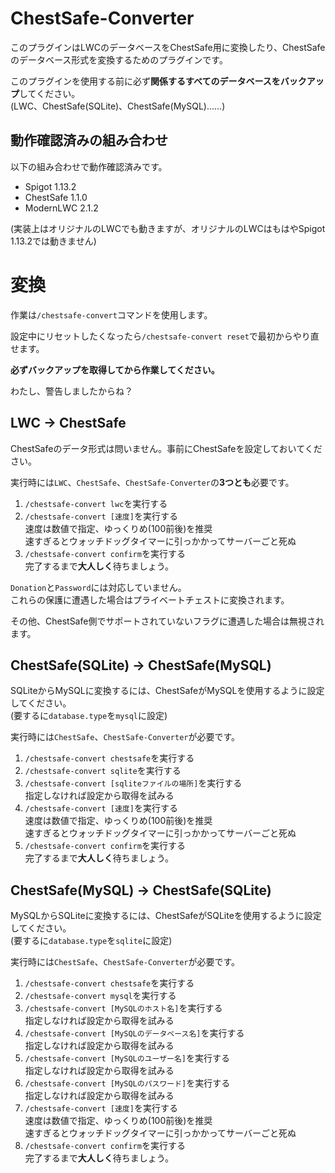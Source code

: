 # ChestSafe-Converter
このプラグインはLWCのデータベースをChestSafe用に変換したり、ChestSafeのデータベース形式を変換するためのプラグインです。

このプラグインを使用する前に必ず**関係するすべてのデータベースをバックアップ**してください。  
(LWC、ChestSafe(SQLite)、ChestSafe(MySQL)……)

## 動作確認済みの組み合わせ
以下の組み合わせで動作確認済みです。

- Spigot 1.13.2
- ChestSafe 1.1.0
- ModernLWC 2.1.2

(実装上はオリジナルのLWCでも動きますが、オリジナルのLWCはもはやSpigot 1.13.2では動きません)

# 変換
作業は`/chestsafe-convert`コマンドを使用します。

設定中にリセットしたくなったら`/chestsafe-convert reset`で最初からやり直せます。

**必ずバックアップを取得してから作業してください。**

わたし、警告しましたからね？

## LWC -> ChestSafe
ChestSafeのデータ形式は問いません。事前にChestSafeを設定しておいてください。

実行時には`LWC`、`ChestSafe`、`ChestSafe-Converter`の**3つとも**必要です。

1. `/chestsafe-convert lwc`を実行する
1. `/chestsafe-convert [速度]`を実行する  
   速度は数値で指定、ゆっくりめ(100前後)を推奨  
   速すぎるとウォッチドッグタイマーに引っかかってサーバーごと死ぬ
1. `/chestsafe-convert confirm`を実行する  
   完了するまで**大人しく**待ちましょう。

`Donation`と`Password`には対応していません。  
これらの保護に遭遇した場合はプライベートチェストに変換されます。

その他、ChestSafe側でサポートされていないフラグに遭遇した場合は無視されます。

## ChestSafe(SQLite) -> ChestSafe(MySQL)
SQLiteからMySQLに変換するには、ChestSafeがMySQLを使用するように設定してください。  
(要するに`database.type`を`mysql`に設定)

実行時には`ChestSafe`、`ChestSafe-Converter`が必要です。

1. `/chestsafe-convert chestsafe`を実行する
1. `/chestsafe-convert sqlite`を実行する
1. `/chestsafe-convert [sqliteファイルの場所]`を実行する  
   指定しなければ設定から取得を試みる
1. `/chestsafe-convert [速度]`を実行する  
   速度は数値で指定、ゆっくりめ(100前後)を推奨  
   速すぎるとウォッチドッグタイマーに引っかかってサーバーごと死ぬ
1. `/chestsafe-convert confirm`を実行する  
   完了するまで**大人しく**待ちましょう。

## ChestSafe(MySQL) -> ChestSafe(SQLite)
MySQLからSQLiteに変換するには、ChestSafeがSQLiteを使用するように設定してください。  
(要するに`database.type`を`sqlite`に設定)

実行時には`ChestSafe`、`ChestSafe-Converter`が必要です。

1. `/chestsafe-convert chestsafe`を実行する
1. `/chestsafe-convert mysql`を実行する
1. `/chestsafe-convert [MySQLのホスト名]`を実行する  
   指定しなければ設定から取得を試みる
1. `/chestsafe-convert [MySQLのデータベース名]`を実行する  
   指定しなければ設定から取得を試みる
1. `/chestsafe-convert [MySQLのユーザー名]`を実行する  
   指定しなければ設定から取得を試みる
1. `/chestsafe-convert [MySQLのパスワード]`を実行する  
   指定しなければ設定から取得を試みる
1. `/chestsafe-convert [速度]`を実行する  
   速度は数値で指定、ゆっくりめ(100前後)を推奨  
   速すぎるとウォッチドッグタイマーに引っかかってサーバーごと死ぬ
1. `/chestsafe-convert confirm`を実行する  
   完了するまで**大人しく**待ちましょう。
